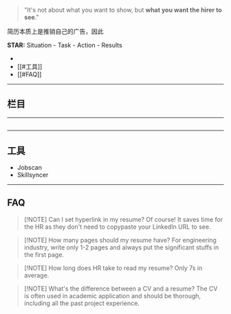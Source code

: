 > "It's not about what you want to show, but **what you want the hirer to see**."

简历本质上是推销自己的广告，因此


**STAR:** Situation - Task - Action - Results

+ 
+ [[#工具]]
+ [[#FAQ]]

---
## 栏目






---
## 



---
## 工具


+ Jobscan
+ Skillsyncer


---
## FAQ

> [!NOTE] Can I set hyperlink in my resume?
> Of course! It saves time for the HR as they don't need to copypaste your LinkedIn URL to see.

> [!NOTE] How many pages should my resume have?
> For engineering industry, write only 1-2 pages and always put the significant stuffs in the first page.

> [!NOTE] How long does HR take to read my resume? 
> Only 7s in average.

> [!NOTE] What's the difference between a CV and a resume? 
> The CV is often used in academic application and should be thorough, including all the past project experience.
